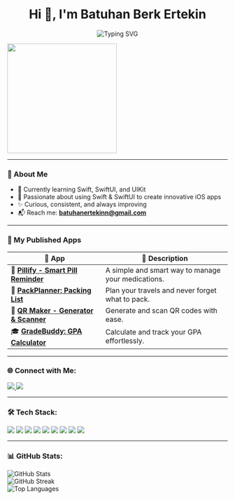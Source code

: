 <h1 align="center">Hi 👋, I'm Batuhan Berk Ertekin</h1>

<p align="center">
  <img src="https://readme-typing-svg.demolab.com?font=Fira+Code&size=28&duration=3000&pause=500&center=true&vCenter=true&width=435&color=FF0000&lines=%e2%9c%a8+Batuhan+Berk+Ertekin+%e2%9c%a8;%f0%9f%93%9a+iOS+Developer+%f0%9f%92%bb;Welcome+To+My+Profile+%f0%9f%91%80" alt="Typing SVG" />
</p>

<p align="left">
  <img src="https://i.giphy.com/media/v1.Y2lkPTc5MGI3NjExbHM0N2RsczU2bncxNHp2a3Z3cmZoN2dpZTdieTh4aGVxbmFncmFkMCZlcD12MV9pbnRlcm5hbF9naWZfYnlfaWQmY3Q9Zw/h1KoXHp1VXUqCmVUUr/giphy.gif" width="250" />
</p>

---

### 🌟 About Me
- 📱 Currently learning Swift, SwiftUI, and UIKit
- 🧠 Passionate about using Swift & SwiftUI to create innovative iOS apps
- ✨ Curious, consistent, and always improving
- 📬 Reach me: **batuhanertekinn@gmail.com**

---

### 🚀 My Published Apps

| 📱 App | 📝 Description |
|-------|----------------|
| 💊 [**Pillify - Smart Pill Reminder**](https://apps.apple.com/tr/app/pillify-smart-pill-reminder/id6743117036) | A simple and smart way to manage your medications. |
| 🎒 [**PackPlanner: Packing List**](https://apps.apple.com/tr/app/packplanner-packing-list/id6737191058) | Plan your travels and never forget what to pack. |
| 🔲 [**QR Maker - Generator & Scanner**](https://apps.apple.com/tr/app/qr-maker-generator-scanner/id6740208990) | Generate and scan QR codes with ease. |
| 🎓 [**GradeBuddy: GPA Calculator**](https://apps.apple.com/tr/app/gradebuddy-gpa-calculator/id6736883210) | Calculate and track your GPA effortlessly. |
---

### 🌐 Connect with Me:

<p align="left">
  <a href="https://linkedin.com/in/batuhanberkertekin" target="_blank">
    <img src="https://img.shields.io/badge/LinkedIn-%230077B5.svg?style=for-the-badge&logo=linkedin&logoColor=white"/>
  </a>
  <a href="https://instagram.com/berk.btuhan" target="_blank">
    <img src="https://img.shields.io/badge/Instagram-%23E4405F.svg?style=for-the-badge&logo=Instagram&logoColor=white"/>
  </a>
</p>

---

### 🛠️ Tech Stack:

<p align="left">
  <img src="https://img.shields.io/badge/Swift-F54A2A?style=for-the-badge&logo=swift&logoColor=white" />
  <img src="https://img.shields.io/badge/Flutter-02569B?style=for-the-badge&logo=flutter&logoColor=white" />
  <img src="https://img.shields.io/badge/Firebase-FFCA28?style=for-the-badge&logo=firebase&logoColor=black" />
  <img src="https://img.shields.io/badge/Supabase-3ECF8E?style=for-the-badge&logo=supabase&logoColor=white" />
  <img src="https://img.shields.io/badge/Java-ED8B00?style=for-the-badge&logo=openjdk&logoColor=white" />
  <img src="https://img.shields.io/badge/Git-F05033?style=for-the-badge&logo=git&logoColor=white" />
  <img src="https://img.shields.io/badge/GitHub-121011?style=for-the-badge&logo=github&logoColor=white" />
  <img src="https://img.shields.io/badge/Postman-FF6C37?style=for-the-badge&logo=postman&logoColor=white" />
  <img src="https://img.shields.io/badge/Figma-F24E1E?style=for-the-badge&logo=figma&logoColor=white" />
</p>

---

### 📊 GitHub Stats:

<p align="left">
  <img src="https://github-readme-stats.vercel.app/api?username=ertekinbatuhan&theme=radical&show_icons=true&hide_border=false" alt="GitHub Stats" />
  <br/>
  <img src="https://github-readme-streak-stats.herokuapp.com/?user=ertekinbatuhan&theme=radical&hide_border=false" alt="GitHub Streak" />
  <br/>
  <img src="https://github-readme-stats.vercel.app/api/top-langs/?username=ertekinbatuhan&theme=radical&layout=compact&hide_border=false" alt="Top Languages" />
</p>


<!-- README proudly crafted by Batuhan Berk Ertekin with ❤️ -->
